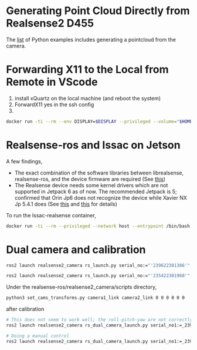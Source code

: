 # Generating Point Cloud Directly from Realsense2 D455
The [list](https://dev.intelrealsense.com/docs/python2) of Python examples includes generating a pointcloud from the camera.

# Forwarding X11 to the Local from Remote in VScode
1. install xQuartz on the local machine (and reboot the system)
2. ForwardX11 yes in the ssh config
3. 

```bash
docker run -ti --rm --env DISPLAY=$DISPLAY --privileged --volume="$HOME/.Xauthority:/root/.Xauthority:rw" -v /tmp/.X11-unix:/tmp/.X11-unix -v /dev:/dev --entrypoint /bin/bash --network host gemblerz/ros-realsense2:humble
```

# Realsense-ros and Issac on Jetson
A few findings,
- The exact combination of the software libraries between librealsense, realsense-ros, and the device firmware are required (See [this](https://nvidia-isaac-ros.github.io/getting_started/hardware_setup/sensors/realsense_setup.html))
- The Realsense device needs some kernel drivers which are not supported in Jetpack 6 as of now. The recommended Jetpack is 5; confirmed that Orin Jp6 does not recognize the device while Xavier NX Jp 5.4.1 does (See [this](https://support.intelrealsense.com/hc/en-us/community/posts/31576776977427-cannot-connect-D455-on-jetson-agx-orin?page=1#community_comment_31577939626771) and [this](https://github.com/IntelRealSense/realsense_mipi_platform_driver) for details)

To run the Issac-realsense container,

```bash
docker run -ti --rm --privileged --network host --entrypoint /bin/bash -v /dev:/dev gemblerz/ros-issac-realsense2:humble
```

# Dual camera and calibration

```bash
ros2 launch realsense2_camera rs_launch.py serial_no:="'239622301386'" camera_name:='camera1' camera_namespace:='camera1' pointcloud.enable:=true rgb_camera.color_profile:=1280x720x15 depth_module.depth_profile:=848x480x15

ros2 launch realsense2_camera rs_launch.py serial_no:="'235422301960'" camera_name:='camera2' camera_namespace:='camera2' pointcloud.enable:=true rgb_camera.color_profile:=1280x720x15 depth_module.depth_profile:=848x480x15
```

Under the realsense-ros/realsense2_camera/scripts directory,
```bash
python3 set_cams_transforms.py camera1_link camera2_link 0 0 0 0 0 0
```

after calibration
```bash
# This does not seem to work well; the roll-pitch-yaw are not correctly transformed into the space
ros2 launch realsense2_camera rs_dual_camera_launch.py serial_no1:=_239622301386 serial_no2:=_235422301960 tf.translation.x:=0.18 tf.translation.y:=0.42 tf.translation.z:=0.0 tf.rotation.yaw:=-30.95 tf.rotation.pitch:=4.02 tf.rotation.roll:=4.8

# Doing a manual control
ros2 launch realsense2_camera rs_dual_camera_launch.py serial_no1:=_239622301386 serial_no2:=_235422301960 tf.translation.x:=0.18 tf.translation.y:=0.42 tf.translation.z:=0.0 tf.rotation.x:=0.04968284420351226 tf.rotation.y:=0.02260643738575159 tf.rotation.z:=-0.26783531644319325 tf.rotation.w:=0.9619172559250345
```